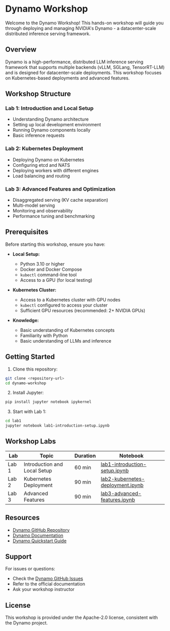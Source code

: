 # Dynamo Workshop

Welcome to the Dynamo Workshop! This hands-on workshop will guide you through deploying and managing NVIDIA's Dynamo - a datacenter-scale distributed inference serving framework.

## Overview

Dynamo is a high-performance, distributed LLM inference serving framework that supports multiple backends (vLLM, SGLang, TensorRT-LLM) and is designed for datacenter-scale deployments. This workshop focuses on Kubernetes-based deployments and advanced features.

## Workshop Structure

### Lab 1: Introduction and Local Setup
- Understanding Dynamo architecture
- Setting up local development environment
- Running Dynamo components locally
- Basic inference requests

### Lab 2: Kubernetes Deployment
- Deploying Dynamo on Kubernetes
- Configuring etcd and NATS
- Deploying workers with different engines
- Load balancing and routing

### Lab 3: Advanced Features and Optimization
- Disaggregated serving (KV cache separation)
- Multi-model serving
- Monitoring and observability
- Performance tuning and benchmarking

## Prerequisites

Before starting this workshop, ensure you have:

- **Local Setup:**
  - Python 3.10 or higher
  - Docker and Docker Compose
  - `kubectl` command-line tool
  - Access to a GPU (for local testing)

- **Kubernetes Cluster:**
  - Access to a Kubernetes cluster with GPU nodes
  - `kubectl` configured to access your cluster
  - Sufficient GPU resources (recommended: 2+ NVIDIA GPUs)

- **Knowledge:**
  - Basic understanding of Kubernetes concepts
  - Familiarity with Python
  - Basic understanding of LLMs and inference

## Getting Started

1. Clone this repository:
```bash
git clone <repository-url>
cd dynamo-workshop
```

2. Install Jupyter:
```bash
pip install jupyter notebook ipykernel
```

3. Start with Lab 1:
```bash
cd lab1
jupyter notebook lab1-introduction-setup.ipynb
```

## Workshop Labs

| Lab | Topic | Duration | Notebook |
|-----|-------|----------|----------|
| Lab 1 | Introduction and Local Setup | 60 min | [lab1-introduction-setup.ipynb](lab1/lab1-introduction-setup.ipynb) |
| Lab 2 | Kubernetes Deployment | 90 min | [lab2-kubernetes-deployment.ipynb](lab2/lab2-kubernetes-deployment.ipynb) |
| Lab 3 | Advanced Features | 90 min | [lab3-advanced-features.ipynb](lab3/lab3-advanced-features.ipynb) |

## Resources

- [Dynamo GitHub Repository](https://github.com/ai-dynamo/dynamo)
- [Dynamo Documentation](https://docs.nvidia.com/dynamo/latest)
- [Dynamo Quickstart Guide](https://github.com/ai-dynamo/dynamo#installation)

## Support

For issues or questions:
- Check the [Dynamo GitHub Issues](https://github.com/ai-dynamo/dynamo/issues)
- Refer to the official documentation
- Ask your workshop instructor

## License

This workshop is provided under the Apache-2.0 license, consistent with the Dynamo project.
